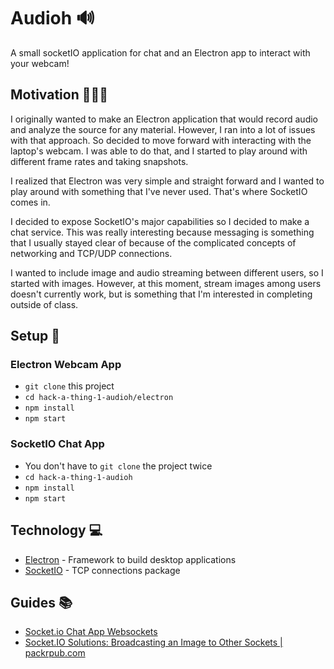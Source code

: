 # Audioh 🔊
A small socketIO application for chat and an Electron app to interact with your webcam!

## Motivation 🏃🏾‍♀️
I originally wanted to make an Electron application that would record audio and analyze the source for any material. However, I ran into a lot of issues with that approach. So decided to move forward with interacting with the laptop's webcam. I was able to do that, and I started to play around with different frame rates and taking snapshots.

I realized that Electron was very simple and straight forward and I wanted to play around with something that I've never used. That's where SocketIO comes in.

I decided to expose SocketIO's major capabilities so I decided to make a chat service. This was really interesting because messaging is something that I usually stayed clear of because of the complicated concepts of networking and TCP/UDP connections.

I wanted to include image and audio streaming between different users, so I started with images. However, at this moment, stream images among users doesn't currently work, but is something that I'm interested in completing outside of class.

## Setup 🚀

### Electron Webcam App
* `git clone` this project
* `cd hack-a-thing-1-audioh/electron`
* `npm install`
* `npm start`

### SocketIO Chat App
* You don't have to `git clone` the project twice
* `cd hack-a-thing-1-audioh`
* `npm install`
* `npm start`

## Technology 💻
* [Electron](https://electronjs.org) - Framework to build desktop applications
* [SocketIO](https://socket.io/) - TCP connections package

## Guides 📚
* [Socket.io Chat App Websockets](https://www.youtube.com/watch?v=tHbCkikFfDE)
* [Socket.IO Solutions: Broadcasting an Image to Other Sockets | packrpub.com](https://www.youtube.com/watch?v=RCXDlpCorhk)